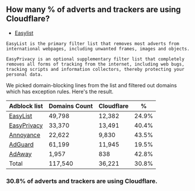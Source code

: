 ## How many % of adverts and trackers are using Cloudflare?


- [Easylist](https://web.archive.org/web/20210516110248/https://easylist.to/)
```
EasyList is the primary filter list that removes most adverts from international webpages, including unwanted frames, images and objects.

EasyPrivacy is an optional supplementary filter list that completely removes all forms of tracking from the internet, including web bugs, tracking scripts and information collectors, thereby protecting your personal data.
```


We picked domain-blocking lines from the list and filtered out domains which has exception rules.
Here's the result.


| Adblock list | Domains Count | Cloudflare | % |
| --- | --- | --- | --- |
| [EasyList](https://easylist.to/easylist/easylist.txt) | 49,798 | 12,382 | 24.9% |
| [EasyPrivacy](https://easylist.to/easylist/easyprivacy.txt) | 33,370 | 13,491 | 40.4% |
| [Annoyance](https://secure.fanboy.co.nz/fanboy-annoyance.txt) | 22,622 | 9,830 | 43.5% |
| [AdGuard](https://adguardteam.github.io/AdGuardSDNSFilter/Filters/filter.txt) | 61,199 | 11,945 | 19.5% |
| [AdAway](https://raw.githubusercontent.com/AdAway/adaway.github.io/master/hosts.txt) | 1,957 | 838 | 42.8% |
| Total | 117,540 | 36,221 | 30.8% |


### 30.8% of adverts and trackers are using Cloudflare.